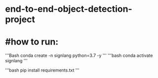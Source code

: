 # end-to-end-object-detection-project

# #how to run:

'''Bash
conda create -n signlang python=3.7 -y
'''
'''bash
conda activate signlang
'''

'''bash
pip install requirements.txt
'''